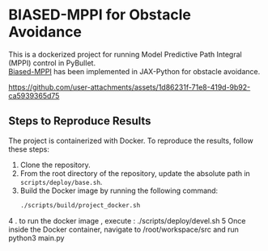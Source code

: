 # BIASED-MPPI for Obstacle Avoidance

This is a dockerized project for running Model Predictive Path Integral (MPPI) control in PyBullet.  
[Biased-MPPI](https://arxiv.org/abs/2401.09241) has been implemented in JAX-Python for obstacle avoidance.

https://github.com/user-attachments/assets/1d86231f-71e8-419d-9b92-ca5939365d75

## Steps to Reproduce Results

The project is containerized with Docker. To reproduce the results, follow these steps:

1. Clone the repository.
2. From the root directory of the repository, update the absolute path in `scripts/deploy/base.sh`.
3. Build the Docker image by running the following command:  
   ```bash
   ./scripts/build/project_docker.sh
4 . to run the docker image , execute : ./scripts/deploy/devel.sh
5 Once inside the Docker container, navigate to /root/workspace/src and run python3 main.py
